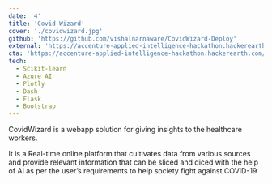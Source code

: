 ```yaml
---
date: '4'
title: 'Covid Wizard'
cover: './covidwizard.jpg'
github: 'https://github.com/vishalnarnaware/CovidWizard-Deploy'
external: 'https://accenture-applied-intelligence-hackathon.hackerearth.com/'
cta: 'https://accenture-applied-intelligence-hackathon.hackerearth.com/'
tech:
  - Scikit-learn
  - Azure AI
  - Plotly
  - Dash
  - Flask
  - Bootstrap
---
```


CovidWizard is a webapp solution for giving insights to the healthcare workers.

It is a Real-time online platform that cultivates data from various sources and provide relevant information that can be sliced and diced with the help of AI as per the user’s requirements to help
society fight against COVID-19